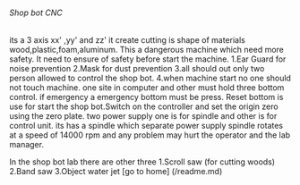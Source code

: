 ###### Shop bot CNC #######


its a 3 axis xx' ,yy' and zz'
it create cutting is shape of materials wood,plastic,foam,aluminum.
This a dangerous machine which need more safety.
It need to ensure of safety before start the machine.
  1.Ear Guard for noise prevention
  2.Mask for dust prevention
  3.all should out only two person allowed to control the shop bot.
  4.when machine start no one should not touch machine.
one site in computer and other must hold three bottom control.
if emergency a emergency bottom must be press.
Reset bottom is use for start the shop bot.Switch on the controller and set the origin zero using the zero plate.
two power supply one is for spindle and other is for control unit.
its has a spindle which separate power supply
spindle rotates at a speed of 14000 rpm and any problem may hurt the operator and the lab manager.

In the shop bot lab there are other three 
 1.Scroll saw (for cutting woods)
 2.Band saw
 3.Object water jet
[go to home] (/readme.md)
